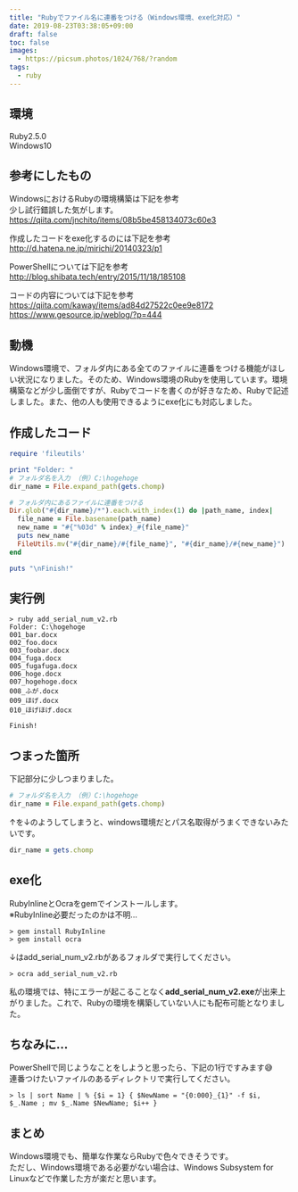 ```yaml
---
title: "Rubyでファイル名に連番をつける（Windows環境、exe化対応）"
date: 2019-08-23T03:38:05+09:00
draft: false
toc: false
images:
  - https://picsum.photos/1024/768/?random
tags:
  - ruby
---
```


## 環境

Ruby2.5.0  
Windows10  

## 参考にしたもの

WindowsにおけるRubyの環境構築は下記を参考  
少し試行錯誤した気がします。  
https://qiita.com/jnchito/items/08b5be458134073c60e3  

作成したコードをexe化するのには下記を参考  
http://d.hatena.ne.jp/mirichi/20140323/p1  

PowerShellについては下記を参考  
http://blog.shibata.tech/entry/2015/11/18/185108  

コードの内容については下記を参考  
https://qiita.com/kaway/items/ad84d27522c0ee9e8172  
https://www.gesource.jp/weblog/?p=444  

## 動機

Windows環境で、フォルダ内にある全てのファイルに連番をつける機能がほしい状況になりました。そのため、Windows環境のRubyを使用しています。環境構築などが少し面倒ですが、Rubyでコードを書くのが好きなため、Rubyで記述しました。また、他の人も使用できるようにexe化にも対応しました。  

## 作成したコード

~~~ruby:add_serial_num_v2.rb
require 'fileutils'

print "Folder: "
# フォルダ名を入力 （例）C:\hogehoge
dir_name = File.expand_path(gets.chomp)

# フォルダ内にあるファイルに連番をつける
Dir.glob("#{dir_name}/*").each.with_index(1) do |path_name, index|
  file_name = File.basename(path_name)
  new_name = "#{"%03d" % index}_#{file_name}"
  puts new_name
  FileUtils.mv("#{dir_name}/#{file_name}", "#{dir_name}/#{new_name}")
end

puts "\nFinish!"

~~~

## 実行例

~~~PowerShell:実行例（コマンドプロンプトやPowerShellで実行）
> ruby add_serial_num_v2.rb
Folder: C:\hogehoge
001_bar.docx
002_foo.docx
003_foobar.docx
004_fuga.docx
005_fugafuga.docx
006_hoge.docx
007_hogehoge.docx
008_ふが.docx
009_ほげ.docx
010_ほげほげ.docx

Finish!
~~~

## つまった箇所

下記部分に少しつまりました。

~~~ruby
# フォルダ名を入力 （例）C:\hogehoge
dir_name = File.expand_path(gets.chomp)
~~~

↑を↓のようしてしまうと、windows環境だとパス名取得がうまくできないみたいです。  

~~~ruby
dir_name = gets.chomp
~~~

## exe化

RubyInlineとOcraをgemでインストールします。  
※RubyInline必要だったのかは不明…  

~~~PowerShell:コマンドプロンプトやPowerShellで実行
> gem install RubyInline
> gem install ocra
~~~

↓はadd_serial_num_v2.rbがあるフォルダで実行してください。  

~~~PowerShell:コマンドプロンプトやPowerShellで実行
> ocra add_serial_num_v2.rb
~~~

私の環境では、特にエラーが起こることなく**add_serial_num_v2.exe**が出来上がりました。これで、Rubyの環境を構築していない人にも配布可能となりました。  

## ちなみに…

PowerShellで同じようなことをしようと思ったら、下記の1行ですみます😅  
連番つけたいファイルのあるディレクトリで実行してください。  

~~~PowerShell:PowerShellで実行
> ls | sort Name | % {$i = 1} { $NewName = "{0:000}_{1}" -f $i, $_.Name ; mv $_.Name $NewName; $i++ }
~~~

## まとめ

Windows環境でも、簡単な作業ならRubyで色々できそうです。  
ただし、Windows環境である必要がない場合は、Windows Subsystem for Linuxなどで作業した方が楽だと思います。  
